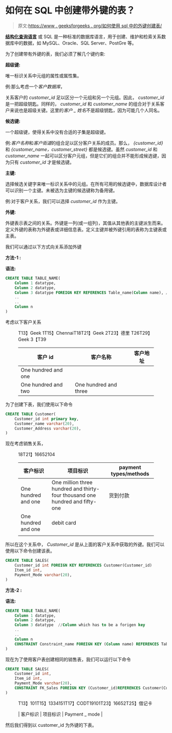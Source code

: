 # 如何在 SQL 中创建带外键的表？

> 原文:[https://www . geeksforgeeks . org/如何使用 sql 中的外键创建表/](https://www.geeksforgeeks.org/how-to-create-a-table-with-a-foreign-key-in-sql/)

[**结构化查询语言**](https://www.geeksforgeeks.org/structured-query-language/) 或 SQL 是一种标准的数据库语言，用于创建、维护和检索关系数据库中的数据，如 MySQL、Oracle、SQL Server、PostGre 等。

为了创建带有外键的表，我们必须了解几个键约束:

**超级键:**

唯一标识关系中元组的属性或属性集。

例:那么考虑一个*客户数据库*，

关系客户的 *customer_id* 足以区分一个元组和另一个元组。因此， *customer_id* 是一把超级钥匙。同样的， *customer_id* 和 *customer_name* 的组合对于关系客户来说也是超级关键。这里的*客户 _ 姓名*不是超级钥匙，因为可能几个人同名。

**候选键:**

一个超级键，使得关系中没有合适的子集是超级键。

例:*客户名称*和*客户街道*的组合足以区分客户关系的成员。那么， *{customer_id}* 和 *{customer_name，customer_street}* 都是候选键。虽然 *customer_id* 和 *customer_name* 一起可以区分客户元组，但是它们的组合并不能形成候选键，因为只有 *customer_id* 才是候选键。

**主键:**

选择候选关键字来唯一标识关系中的元组。在所有可用的候选键中，数据库设计者可以识别一个主键。未被选为主键的候选键称为备用键。

例:对于客户关系，我们可以选择 *customer_id* 作为主键。

**外键:**

外键表示表之间的关系。外键是一列(或一组列)，其值从其他表的主键派生而来。定义外键的表称为外键表或详细信息表。定义主键并被外键引用的表称为主键表或主表。

我们可以通过以下方式向关系添加外键

**方法-1 :**

**语法:**

```sql
CREATE TABLE TABLE_NAME(
    Column 1 datatype,
    Column 2 datatype,
    Column 3 datatype FOREIGN KEY REFERENCES Table_name(Column name), //Column which has to be a forigen key
    ..
    ..
    Column n
)
```

考虑以下客户关系

<figure class="table">T13】Geek 1T15】ChennaiT18T21】Geek 2T23】德里 T26T29】Geek 3【T39

| 客户 id | 客户名称 | 客户地址 |
| --- | --- | --- |
| One hundred and one |
| One hundred and two | One hundred and three |

</figure>

为了创建下表，我们使用以下命令

```sql
CREATE TABLE Customer(
    Customer_id int primary key,
    Customer_name varchar(20),
    Customer_Address varchar(20),
)
```

现在考虑销售关系，

<figure class="table">18T21】16652104

| 客户标识 | 项目标识 | payment types/methods |
| --- | --- | --- |
| One hundred and one | One million three hundred and thirty-four thousand one hundred and fifty-one | 货到付款 |
| One hundred and one | debit card |
|  |

</figure>

所以在这个关系中， *Customer_id* 是从上面的客户关系中获取的外键。我们可以使用以下命令创建该表。

```sql
CREATE TABLE SALES(
    Customer_id int FOREIGN KEY REFERENCES Customer(Customer_id)
    Item_id int,
    Payment_Mode varchar(20), 
)
```

**方法-2 :**

**语法:**

```sql
CREATE TABLE TABLE_NAME(
    Column 1 datatype,
    Column 2 datatype,
    Column 3 datatype  //Column which has to be a forigen key
    ..
    ..
    Column n
    CONSTRAINT Constraint_name FOREIGN KEY (Column name) REFERENCES Table_Name(Column name),
)
```

现在为了使用客户表创建相同的销售表，我们可以运行以下命令

```sql
CREATE TABLE SALES(
    Customer_id int,
    Item_id int,
    Payment_Mode varchar(20),
    CONSTRAINT FK_Sales FOREIGN KEY (Customer_id)REFERENCES Customer(Customer_id)
)
```

<figure class="table">T13】101T15】1334151T17】CODT19101T23】16652T25】借记卡

| 客户标识 | 项目标识 | Payment _ mode |

</figure>

然后我们得到以 customer_id 为外键的下表。